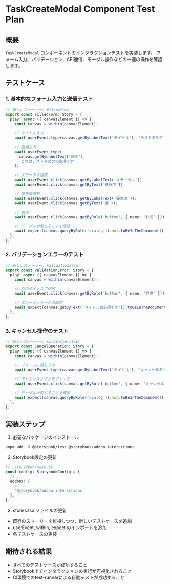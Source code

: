 # TaskCreateModal Component Test Plan

## 概要

`TaskCreateModal` コンポーネントのインタラクションテストを実装します。
フォーム入力、バリデーション、API通信、モーダル操作などの一連の操作を確認します。

## テストケース

### 1. 基本的なフォーム入力と送信テスト

```typescript
// 新しいストーリー: FilledForm
export const FilledForm: Story = {
  play: async ({ canvasElement }) => {
    const canvas = within(canvasElement);

    // タイトル入力
    await userEvent.type(canvas.getByLabelText('タイトル'), 'テストタスク');

    // 説明入力
    await userEvent.type(
      canvas.getByLabelText('説明'),
      'これはテストタスクの説明です'
    );

    // ステータス選択
    await userEvent.click(canvas.getByLabelText('ステータス'));
    await userEvent.click(canvas.getByText('進行中'));

    // 優先度選択
    await userEvent.click(canvas.getByLabelText('優先度'));
    await userEvent.click(canvas.getByText('高'));

    // 送信
    await userEvent.click(canvas.getByRole('button', { name: '作成' }));

    // モーダルが閉じることを確認
    await expect(canvas.queryByRole('dialog')).not.toBeInTheDocument();
  },
};
```

### 2. バリデーションエラーのテスト

```typescript
// 新しいストーリー: ValidationError
export const ValidationError: Story = {
  play: async ({ canvasElement }) => {
    const canvas = within(canvasElement);

    // 空のタイトルで送信
    await userEvent.click(canvas.getByRole('button', { name: '作成' }));

    // エラーメッセージの確認
    await expect(canvas.getByText('タイトルは必須です')).toBeInTheDocument();
  },
};
```

### 3. キャンセル操作のテスト

```typescript
// 新しいストーリー: CancelOperation
export const CancelOperation: Story = {
  play: async ({ canvasElement }) => {
    const canvas = within(canvasElement);

    // フォームに値を入力
    await userEvent.type(canvas.getByLabelText('タイトル'), 'キャンセルテスト');

    // キャンセルボタンをクリック
    await userEvent.click(canvas.getByRole('button', { name: 'キャンセル' }));

    // モーダルが閉じることを確認
    await expect(canvas.queryByRole('dialog')).not.toBeInTheDocument();
  },
};
```

## 実装ステップ

1. 必要なパッケージのインストール
```bash
pnpm add -D @storybook/test @storybook/addon-interactions
```

2. Storybook設定の更新
```typescript
// .storybook/main.ts
const config: StorybookConfig = {
  // ...
  addons: [
    // ...
    '@storybook/addon-interactions'
  ],
};
```

3. stories.tsx ファイルの更新
- 既存のストーリーを維持しつつ、新しいテストケースを追加
- userEvent, within, expect のインポートを追加
- 各テストケースの実装

## 期待される結果

- すべてのテストケースが成功すること
- Storybook上でインタラクションの実行が可視化されること
- CI環境でのtest-runnerによる自動テストが成功すること